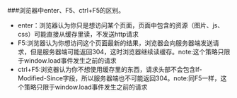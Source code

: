 ###浏览器中enter、F5、ctrl+F5的区别。
* enter：浏览器认为你只是想访问某个页面，页面中包含的资源（图片、js、css）可能直接从缓存里读，不发送http请求
* F5:浏览器认为你想访问这个页面最新的结果，浏览器会向服务器端发送请求，但是服务器端可能返回304，这时浏览器继续读缓存。note:这个策略只限于window.load事件发生之前的请求
* ctrl+F5:浏览器认为你不想使用缓存里的东西，请求头部不会包含If-Modified-Since字段，所以服务器端也不可能返回304。note:同F5一样，这个策略只限于window.load事件发生之前的请求